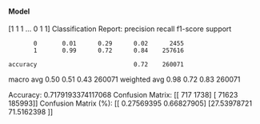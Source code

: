 #### Model
[1 1 1 ... 0 1 1]
Classification Report:
              precision    recall  f1-score   support

           0       0.01      0.29      0.02      2455
           1       0.99      0.72      0.84    257616

    accuracy                           0.72    260071
   macro avg       0.50      0.51      0.43    260071
weighted avg       0.98      0.72      0.83    260071

Accuracy: 0.7179193374117068
Confusion Matrix:
[[   717   1738]
 [ 71623 185993]]
Confusion Matrix (%):
[[ 0.27569395  0.66827905]
 [27.53978721 71.5162398 ]]
